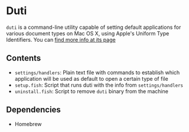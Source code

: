 # Duti

`duti` is a command-line utility capable of setting default applications for
various document types on Mac OS X, using Apple's Uniform Type Identifiers. You can [find more info at its page](http://duti.org/)

## Contents

- `settings/handlers`: Plain text file with commands to establish which application will be used as default to open a certain type of file
- `setup.fish`: Script that runs duti with the info from `settings/handlers`
- `uninstall.fish`: Script to remove `duti` binary from the machine

## Dependencies

- Homebrew
